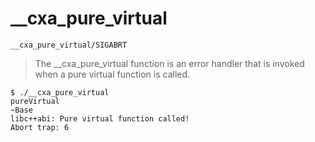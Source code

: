 # __cxa_pure_virtual

`__cxa_pure_virtual/SIGABRT`

> The __cxa_pure_virtual function is an error handler that is invoked when a pure virtual function is called.

```shell script
$ ./__cxa_pure_virtual 
pureVirtual
~Base
libc++abi: Pure virtual function called!
Abort trap: 6
```
